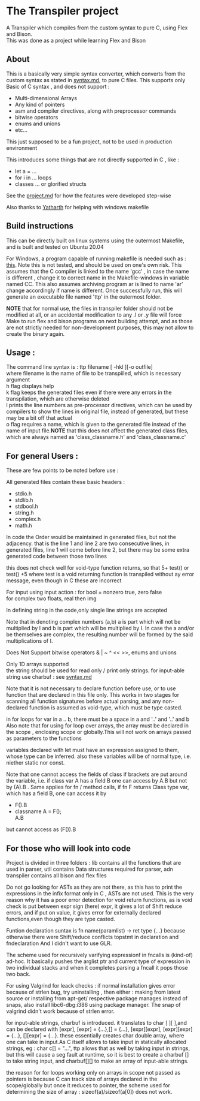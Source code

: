 # The Transpiler project

A Transpiler which compiles from the custom syntax to pure C, using Flex and Bison.<br />
This was done as a project while learning Flex and Bison

## About

This is a basically very simple syntax converter, which converts from the custom syntax as stated in <a href='https://github.com/YJDoc2/The-Transpiler-Project/blob/master/syntax.md'>syntax.md</a>, to pure C files.
This supports only Basic of C syntax , and does not support :

<ul>
    <li> Multi-dimensional Arrays</li>
    <li> Any kind of pointers </li>
    <li> asm and compiler directives, along with preprocessor commands</li>
    <li>bitwise operators</li>
    <li>enums and unions</li>
    <li>etc...</li>
</ul>

This just supposed to be a fun project, not to be used in production environment<br />

This introduces some things that are not directly supported in C , like :

<ul>
    <li>let a = ...</li>
    <li>for i in ... loops</li> 
    <li>classes ... or glorified structs </li>
</ul>

See the <a href='https://github.com/YJDoc2/The-Transpiler-Project/blob/master/project.md'>project.md</a> for how the features were developed step-wise

Also thanks to <a href='https://github.com/YatharthVyas'>Yatharth</a> for helping with windows makefile

## Build instructions

This can be directly built on linux systems using the outermost Makefile, and is built and tested on Ubuntu 20.04

For Windows, a program capable of running makefile is needed such as : <a href = 'http://gnuwin32.sourceforge.net/packages/make.htm'>this</a>. Note this is not tested, and should be used on one's own risk.
This assumes that the C compiler is linked to the name 'gcc' , in case the name is different , change it to correct name in the Makefile-windows in variable named CC. This also assumes archiving program ar is lined to name 'ar' change accordingly if name is different.
Once successfully run, this will generate an executable file named 'ttp' in the outermost folder.

<strong>NOTE</strong> that for normal use, the files in transpiler folder should not be modified at all, or an accidental modification to any
.l or .y file will force Make to run flex and bison programs on next building attempt, and as those are not strictly needed for non-development purposes, this may not allow to create the binary again.

## Usage :

The command line syntax is :
ttp filename [ -hkl ][-o outfile]<br/>
where filename is the name of file to be transpiiled, which is necessary argument<br/>
h flag displays help<br/>
k flag keeps the generated files even if there were any errors in the transpilation, which are otherwise deleted<br/>
l prints the line numbers as pre-processor directives, which can be used by compilers to show the lines in original file, instead of generated, but these may be a bit off that actual<br/>
o flag requires a name, which is given to the generated file instead of the name of input file.<strong>NOTE</strong> that this does not affect the generated class files, which are always named as 'class_classname.h' and 'class_classname.c'<br/>

## For general Users :

These are few points to be noted before use :

All generated files contain these basic headers :

<ul>
<li>stdio.h</li>
<li>stdlib.h</li>
<li>stdbool.h</li>
<li>string.h</li>
<li>complex.h</li>
<li>math.h</li>
</ul>

In code the Order would be maintained in generated files, but not the adjacency.
that is the line 1 and line 2 are two consecutive lines, in generated files, line 1 will come before line 2, but there may be some extra generated code between those two lines<br />

this does not check well for void-type function returns, so that 5+ test() or test() +5 where test is a void returning function is transpiled without ay error message, even though in C these are incorrect

For input using input action :
for bool = nonzero true, zero false<br />
for complex two floats, real then img<br />

In defining string in the code,only single line strings are accepted<br />

Note that in denoting complex numbers (a,b) a is part which will not be multiplied by I and b is part which will be multiplied by I.
In case the a and/or be themselves are complex, the resulting number will be formed by the said multiplications of I.<br />

Does Not Support bitwise operators & | ~ ^ << >>, enums and unions<br />

Only 1D arrays supported<br/>
the string should be used for read only / print only strings. for input-able string use charbuf : see <a href='https://github.com/YJDoc2/The-Transpiler-Project/blob/master/syntax.md'>syntax.md</a>

Note that it is not necessary to declare function before use, or to use function that are declared in this file only.
This works in two stages for scanning all function signatures before actual parsing, and any non-declared function is assumed as void-type, which must be type casted.<br/>

in for loops for var in a .. b, there must be a space in a and '..' and '..' and b</br>
Also note that for using for loop over arrays, the array must be declared in the scope , enclosing scope or globally.This will not work on arrays passed as parameters to the functions<br/>

variables declared with let must have an expression assigned to them, whose type can be inferred. also these variables will be of normal type, i.e. niether static nor const.<br/>

Note that one cannot access the fields of class if brackets are put around the variable, i.e. if class var A has a field B one can access by A.B but not by (A).B . Same applies for fn / method calls, if fn F returns Class type var, which has a field B, one can access it by

<ul>
<li> F().B </li>
<li>classname A = F();<br />
    A.B</li>
</ul>
but cannot access as (F()).B
<br />

## For those who will look into code

Project is divided in three folders : lib contains all the functions that are used in parser, util contains Data structures required for parser, adn transpiler contains all bison and flex files<br />

Do not go looking for ASTs as they are not there, as this has to print the expressions in the infix format only in C , ASTs are not used.
This is the very reason why it has a poor error detection for void return functions, as is void check is put between expr sign (here) expr, it gives a lot of Shift reduce errors, and if put on value, it gives error for externally declared functions,even though they are type casted.<br />

Funtion declaration suntax is fn name(paramlist) -> ret type {...} because otherwise there were Shift/reduce conflicts topstmt in declaration and fndeclaration And I didn't want to use GLR.<br />

The scheme used for recursively varifying expressionf in fncalls is (kind-of) ad-hoc. It basically pushes the arglist ptr and current type of expression in two individual stacks and when it completes parsing a fncall it pops those two back.<br />

For using Valgrind for leack checks : if normal installation gives error because of strlen bug, try uninstalling , then either : making from latest source or installing from apt-get/ respective package manages instead of snaps, also install libc6-dbg:i386 using package manager.
The snap of valgrind didn't work because of strlen error.<br />

for input-able strings, charbuf is introduced. it translates to char [ ][ ],and can be declared with [expr], [expr] = {...},[] = {...}, [expr][expr], [expr][expr] = {...}, [][expr] = {...}. these essentially creates char double array, where one can take in input.As C itself allows to take input in statically allocated strings, eg : char c[] = "...", ttp allows that as well by taking input in strings, but this will cause a seg fault at runtime, so it is best to create a charbuf [] to take string input, and charbuf[][] to make an array of input-able strings. <br />

the reason for for loops working only on arrays in scope not passed as pointers is because C can track size of arrays declared in the scope/globally but once it reduces to pointer, the scheme used for determining the size of array : sizeof(a)/sizeof(a[0]) does not work.<br/>
